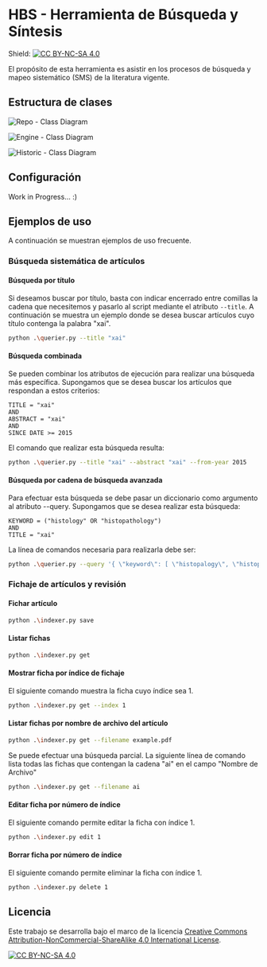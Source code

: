 # HBS - Herramienta de Búsqueda y Síntesis

Shield: [![CC BY-NC-SA 4.0][cc-by-nc-sa-shield]][cc-by-nc-sa]

El propósito de esta herramienta es asistir en los procesos de búsqueda y mapeo sistemático (SMS) de la literatura vigente.

## Estructura de clases


![Repo - Class Diagram](https://www.plantuml.com/plantuml/png/dP11IaCn48RtESMif4Lw0N5HSEL2A7W0IPF13YQPnym4gTMx6nArxuaBDRl_6tw-oMpLl5ZDoJd1YU7wTRC1GiHPrC1JLUT2yghG-Sb1Usssy-8p6egsD23Scr1vX2ff2Vn4JtXSigv_EAAN9SSIVw2j_imIrNtgRxYOr63S_1SGKKSwRtFPzrsjlnftQ0UEixasIpYird05LCozVVop7m5ElnVrmaoqg_j40V9ttsqX8v_e1RjppvpEqd7gFsb7vV_YBPPOSte7)

![Engine - Class Diagram](https://www.plantuml.com/plantuml/png/bLHDRzGm4BtdLrZYGiKkFm1nQA5Rj1BVSE0scjYJnC9nLlQu507_dJXEt6JJLhkvHBRVcu_dDxxqZ8v3QugYEA3yYJK9ihMs9FuKGaY3teitwBNSvTtXssx55JjT1YRVByRTPm9aLOFIaiKh4NyJNA1ZBGrvg6n_vDdb4m17XmvaPojTGwKDMMnf1JgWmzO_0hklwcrdsGN9dUjNCxgscW6UUpBLnGp-WRZfrBA5b28u6WhpYTCdAhlEF81AbQrXkJbKy1jRCm0s8bRUKxWPAfyH_XLPyI-1d2PtYkOnnoIAwL2HMbMQfLV8MBcasa6zl9wMvyct4PxGoMRiEztpNDFFeJHQYlPOsXSYQvR4olifu1XTKHdgrCF5KfQzLNHtXYmbUXhC2AewzkF-u_Nk1tpx_kdhrRiTtEpVxvwmqYpkoahdjfqzaezhOj2nDP3erAW2kjf7fBQSWQJqYKX5XfXEmtgyVHevxz7fMsHQDvaySWWC66r6OvIMlCUQijMZm6j2L8FGFin9Mgr9J7TyLXORsfBSYPIe1jffTDAz7Li8Xe7BKpNrF3rDAVRzgDr4p8pS8ii6VcbkeASmkPdoALEC9HjSHjY8eRhXPXQlHpyeyvVwzT_jTlcGh8yN0rKKbsHLQCr_)

![Historic - Class Diagram](https://www.plantuml.com/plantuml/png/dLTVZnCt47_VJs6b3oGYdEZhgLGSS4UH3jgIzgcgB6SzsLWuzjRs0X6bdxtZMMVNCTcx7FToQtl-pFpcDsFdkG_2XMwdgqh39h1WcLFDDZ2f7DH1MLDLhQW_Y0QOWzPwzgLYJAnzSA8EhDR2U_OU3-8-_Jrvmgw2K-ikWCV5OPTrJhDBXdh3ZcZL1zWNcrAHL-7mW1R3oJyTk3rlXHCxNvxLrcnKCt4eOTqrkBcsLhFHkmkgrk2v545iK0zGf9KNhmxBQapefJN1TNMmBi-8SsLKu7pkGM-M14-Ae0zWcS8gDYcS5CqpTYEqXqNcwos4hPKPT8_PkbDQyX4PShWOZZyAhQG8C2s10NZW160Abhu9-SLO09BLLiWxHDzP0uEia99dPKaA64y7f92-UTYtSDf20u7dA2KJHkoImY3fGRXwI-TeXJZdmd1Ae78mOgr1vjcdA8CTwvny11LqxmJBC9ijsHuzPEk1vTbUnQR-scwTqimCT5XAv_CjQTMu74D426eHJaMv4yfmkRbCpBo9Hp7_V3sOWSyHbCB6imZueY2J8_YI3unTgrf4xaHTy5mu9_OZp7ahKCVllYMfCghqVB81C7CAg0owzX-JahUTgw5CUiasIWCHWtX1-lybLYmoGdojleupQwjyi4xLE9tIiFg5TlRtpglNjx--kBhbxwzNVzx-iU8tRswltrszlIx65SSmf-V6AeYWwbDeHUdvniOyOyCfqx1Y94pL-4hAUPyrIiJZ5Ir6F5z3c5FReQcdHzjylUTApfL4JML2Sh42fy2NSWXs03Vl_w6WLZvCnKGwhOEFodP-heo4pxq7Yk0kBoIRDEwFQIT2lKMevlJHLoBI0hJaaHW-nObk__hxjAKRoeTOFfTyu-okDvDOkMHnL1njBPBHCXWoGMFN2TF08HeFBIe-MZugmHefGnNFMgMK90uFV1rBV1zZ3rHzSRMwdkBhcrVynZh4B-q_y8xhYNVKpvDtrpZW7VXE1txetsHBoIESotj8j2qO6Lq59NIqaVHwQtuOJYF57QsdheWWcaCMmI6BE6wCki762SIrCeEZJofi-HQ415SqPy49qevOy0rXc_HnmUMXgAM5yf72uqXsdAVeoodZGtbsrfYXU3BabRpChloSPmcj-pZc8TO-agICKDkc8Q3Y1y9xSKiR3sMOeL4_OInHvGpAHJCHj19E4cYThS7x_gwRkWFZ0o7QQ8L1zT2r6hwvkcgXwqwZD6_1rM2GKSdWABC3rq2wRm_ERDY2MqpKVhhgMGe3oLI07MLxqFk1yTxbfoqOBimU8-QcqphttUjzen8vpQtZbEtzycVBOUHdI2aJxfGwAXkNoXD1OyMIMdp0OTtoacNgwPsHDNgEx8HSwl_Jaf5eBJXbPNenfVeM4PpJg6zsDBfwcl2OkB-Cyu4Q8YTUrh4lBIfrHlA-TTcNx--AwLeDSpILus7Ytvqysfb8FtlSWMcK0JQ-xNxlm2bmryF-n2IBlPMUfl4k1fccSvLIE-UtuSHCE__E9FtVQEoKe3nE3-VEmJ0JYjz0HxyZ1sHwxD6CpTuDrU79E_kHiHcpw7RszE9YbejKupVxwL-KE8AogewMcOdeyCHXyaZnO3G_9r8C0PABWhyL_Zq78xkT_Xy0)


## Configuración

Work in Progress... :)

## Ejemplos de uso

A continuación se muestran ejemplos de uso frecuente.

### Búsqueda sistemática de artículos

#### Búsqueda por título

Si deseamos buscar por título, basta con indicar encerrado entre comillas la cadena que necesitemos y pasarlo al script
mediante el atributo `--title`. A continuación se muestra un ejemplo donde se desea buscar artículos cuyo título
contenga la palabra "xai".

```bash
python .\querier.py --title "xai"
```

#### Búsqueda combinada

Se pueden combinar los atributos de ejecución para realizar una búsqueda más específica.
Supongamos que se desea buscar los artículos que respondan a estos criterios:

```
TITLE = "xai"
AND
ABSTRACT = "xai"
AND
SINCE DATE >= 2015
```

El comando que realizar esta búsqueda resulta:

```bash
python .\querier.py --title "xai" --abstract "xai" --from-year 2015
```

#### Búsqueda por cadena de búsqueda avanzada

Para efectuar esta búsqueda se debe pasar un diccionario como argumento al atributo --query.
Supongamos que se desea realizar esta búsqueda:

```
KEYWORD = ("histology" OR "histopathology")
AND
TITLE = "xai"
```

La línea de comandos necesaria para realizarla debe ser: 

```bash
python .\querier.py --query '{ \"keyword\": [ \"histopalogy\", \"histopathology\" ], \"title\": \"xai\"}'
```

### Fichaje de artículos y revisión

#### Fichar artículo

```bash
python .\indexer.py save
```

#### Listar fichas

```bash
python .\indexer.py get
```

#### Mostrar ficha por índice de fichaje

El siguiente comando muestra la ficha cuyo índice sea 1.

```bash
python .\indexer.py get --index 1
```

#### Listar fichas por nombre de archivo del artículo

```bash
python .\indexer.py get --filename example.pdf
```

Se puede efectuar una búsqueda parcial. La siguiente línea de comando lista todas las fichas que contengan la cadena
"ai" en el campo "Nombre de Archivo"

```bash
python .\indexer.py get --filename ai
```

#### Editar ficha por número de índice

El siguiente comando permite editar la ficha con índice 1.

```bash
python .\indexer.py edit 1
```

#### Borrar ficha por número de índice

El siguiente comando permite eliminar la ficha con índice 1.

```bash
python .\indexer.py delete 1
```

## Licencia

Este trabajo se desarrolla bajo el marco de la licencia
[Creative Commons Attribution-NonCommercial-ShareAlike 4.0 International License][cc-by-nc-sa].

[![CC BY-NC-SA 4.0][cc-by-nc-sa-image]][cc-by-nc-sa]

[cc-by-nc-sa]: http://creativecommons.org/licenses/by-nc-sa/4.0/
[cc-by-nc-sa-image]: https://licensebuttons.net/l/by-nc-sa/4.0/88x31.png
[cc-by-nc-sa-shield]: https://img.shields.io/badge/License-CC%20BY--NC--SA%204.0-lightgrey.svg